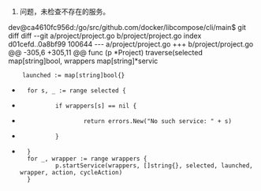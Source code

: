 1. 问题，未检查不存在的服务。

dev@ca4610fc956d:/go/src/github.com/docker/libcompose/cli/main$ git diff
diff --git a/project/project.go b/project/project.go
index d01cefd..0a8bf99 100644
--- a/project/project.go
+++ b/project/project.go
@@ -305,6 +305,11 @@ func (p *Project) traverse(selected map[string]bool, wrappers map[string]*servic

        launched := map[string]bool{}

+       for s, _ := range selected {
+               if wrappers[s] == nil {
+                       return errors.New("No such service: " + s)
+               }
+       }
        for _, wrapper := range wrappers {
                p.startService(wrappers, []string{}, selected, launched, wrapper, action, cycleAction)
        }

